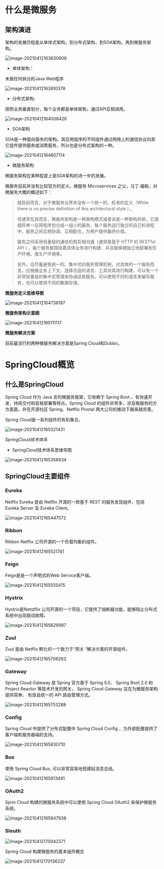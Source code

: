 # 什么是微服务

## 架构演进

架构的发展历程是从单体式架构，到分布式架构，到SOA架构，再到微服务架构。

![image-20210412163830906](00_SpringCloud图解概述/image-20210412163830906.png)

- 单体架构：

未做任何拆分的Java Web程序

![image-20210412163910378](00_SpringCloud图解概述/image-20210412163910378.png)

- 分布式架构:

按照业务垂直划分，每个业务都是单体架构，通过API互相调用。

![image-20210412164008426](00_SpringCloud图解概述/image-20210412164008426.png)

- SOA架构

SOA是一种面向服务的架构。其应用程序的不同组件通过网络上的通信协议向其它组件提供服务或消费服务，所以也是分布式架构的一种。

![image-20210412164607114](00_SpringCloud图解概述/image-20210412164607114.png)

- 微服务架构

微服务架构在某种程度上是SOA架构的进一步的发展。

微服务目前并没有比较官方的定义。微服务 Microservices 之父，马丁.福勒，对微服务大概的概述如下：

> 就目前而言，对于微服务业界并没有一个统一的、标准的定义（While there is no precise definition of this architectural style ) 。
>
> 但通常在其而言，微服务架构是一种架构模式或者说是一种架构风格，它提倡将单一应用程序划分成一组小的服务，每个服务运行独立的自己的进程中，服务之间互相协调、互相配合，为用户提供最终价值。
>
> 服务之间采用轻量级的通信机制互相沟通（通常是基于 HTTP 的 RESTful API ) 。每个服务都围绕着具体业务进行构建，并且能够被独立地部署到生产环境、类生产环境等。
>
> 另外，应尽量避免统一的、集中式的服务管理机制，对具体的一个服务而言，应根据业务上下文，选择合适的语言、工具对其进行构建，可以有一个非常轻量级的集中式管理来协调这些服务。可以使用不同的语言来编写服务，也可以使用不同的数据存储。

**微服务定义思维导图**

![image-20210412164738197](00_SpringCloud图解概述/image-20210412164738197.png)

**微服务架构示意图**

![image-20210412165111117](00_SpringCloud图解概述/image-20210412165111117.png)

**微服务解决方案**

目前最流行的两种微服务解决方案是Spring Cloud和Dubbo。

# SpringCloud概览

## 什么是SpringCloud

Spring Cloud 作为 Java 言的微服务框架，它依赖于 Spring Boot ，有快速开发、持续交付和容易部署等特点。Spring Cloud 的组件非常多，涉及微服务的方方面面，并在开源社区 Spring、Netflix Pivotal 两大公司的推动下越来越完善。

Spring Cloud是一系列组件的有机集合。

![image-20210412165321431](00_SpringCloud图解概述/image-20210412165321431.png)

*SpringCloud技术体系*

- SpringCloud技术体系思维导图

![image-20210412165358834](00_SpringCloud图解概述/image-20210412165358834.png)

## SpringCloud主要组件

### Eureka

Netflix Eureka 是由 Netflix 开源的一款基于 REST 的服务发现组件，包括 Eureka Server 及 Eureka Client。

![image-20210412165447572](00_SpringCloud图解概述/image-20210412165447572.png)

### Ribbon

Ribbon Netflix 公司开源的一个负载均衡的组件。

![image-20210412165521741](00_SpringCloud图解概述/image-20210412165521741.png)

### Feign

Feign是是一个声明式的Web Service客户端。

![image-20210412165555415](00_SpringCloud图解概述/image-20210412165555415.png)

### Hystrix

Hystrix是Netstflix 公司开源的一个项目，它提供了熔断器功能，能够阻止分布式系统中出现联动故障。

![image-20210412165629987](00_SpringCloud图解概述/image-20210412165629987.png)

### Zuul

Zuul 是由 Netflix 孵化的一个致力于“网关 “解决方案的开源组件。

![image-20210412165706283](00_SpringCloud图解概述/image-20210412165706283.png)

### Gateway

Spring Cloud Gateway 是 Spring 官方基于 Spring 5.0、 Spring Boot 2.0 和 Project Reactor 等技术开发的网关， Spring Cloud Gateway 旨在为微服务架构提供简单、 有效且统一的 API 路由管理方式。

![image-20210412165753288](00_SpringCloud图解概述/image-20210412165753288.png)

### Config

Spring Cloud 中提供了分布式配置中 Spring Cloud Config ，为外部配置提供了客户端和服务器端的支持。

![image-20210412165830710](00_SpringCloud图解概述/image-20210412165830710.png)

### Bus

使用 Spring Cloud Bus, 可以非常容易地搭建起消息总线。

![image-20210412165913491](00_SpringCloud图解概述/image-20210412165913491.png)

### OAuth2

Sprin Cloud 构建的微服务系统中可以使用 Spring Cloud OAuth2 来保护微服务系统。

![image-20210412165947938](00_SpringCloud图解概述/image-20210412165947938.png)

### Sleuth

![image-20210412170042371](00_SpringCloud图解概述/image-20210412170042371.png)

Spring Cloud 构建微服务的基本组件概览

![image-20210412170136237](00_SpringCloud图解概述/image-20210412170136237.png)